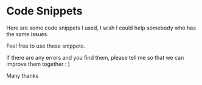 # Code Snippets
Here are some code snippets I used, I wish I could help somebody who has the same issues.

Feel free to use these snippets.

If there are any errors and you find them, please tell me so that we can improve them together : )

Many thanks
